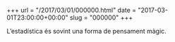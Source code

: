 +++
url = "/2017/03/01/000000.html"
date = "2017-03-01T23:00:00+00:00"
slug = "000000"
+++

L’estadística és sovint una forma de pensament màgic.

